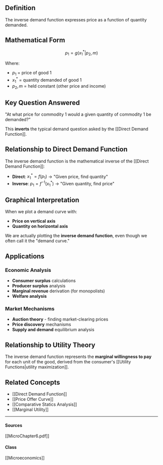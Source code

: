 ## Definition

The inverse demand function expresses price as a function of quantity demanded.

## Mathematical Form

$$p_1 = g(x_1^* | p_2, m)$$

Where:
- $p_1$ = price of good 1
- $x_1^*$ = quantity demanded of good 1
- $p_2, m$ = held constant (other price and income)

## Key Question Answered

"At what price for commodity 1 would a given quantity of commodity 1 be demanded?"

This **inverts** the typical demand question asked by the [[Direct Demand Function]].

## Relationship to Direct Demand Function

The inverse demand function is the mathematical inverse of the [[Direct Demand Function]]:

- **Direct**: $x_1^* = f(p_1)$ → "Given price, find quantity"
- **Inverse**: $p_1 = f^{-1}(x_1^*)$ → "Given quantity, find price"

## Graphical Interpretation  

When we plot a demand curve with:
- **Price on vertical axis**
- **Quantity on horizontal axis**

We are actually plotting the **inverse demand function**, even though we often call it the "demand curve."

## Applications

### Economic Analysis
- **Consumer surplus** calculations
- **Producer surplus** analysis  
- **Marginal revenue** derivation (for monopolists)
- **Welfare analysis**

### Market Mechanisms
- **Auction theory** - finding market-clearing prices
- **Price discovery** mechanisms
- **Supply and demand** equilibrium analysis

## Relationship to Utility Theory

The inverse demand function represents the **marginal willingness to pay** for each unit of the good, derived from the consumer's [[Utility Functions|utility maximization]].

## Related Concepts

- [[Direct Demand Function]]
- [[Price Offer Curve]]
- [[Comparative Statics Analysis]]
- [[Marginal Utility]]

---
#### Sources
[[MicroChapter6.pdf]]
#### Class
[[Microeconomics]]